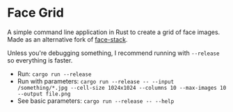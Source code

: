 # Face Grid

A simple command line application in Rust to create a grid of face images. Made as an alternative fork of [face-stack](https://github.com/zeh/face-stack).

Unless you're debugging something, I recommend running with `--release` so everything is faster.

* Run: `cargo run --release`
* Run with parameters: `cargo run --release -- --input /something/*.jpg --cell-size 1024x1024 --columns 10 --max-images 10 --output file.png`
* See basic parameters: `cargo run --release -- --help`
